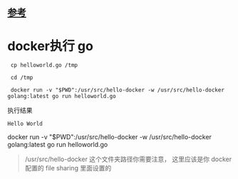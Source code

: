 ## [参考](https://github.com/hi-mamba/docker-learning/blob/master/02%E3%80%81docker%20%E5%AE%89%E8%A3%85%E3%80%81%E5%85%A5%E9%97%A8/12%E3%80%81docker%20java%20%E4%BE%8B%E5%AD%90.md)

# docker执行 go

```shell script
 cp helloworld.go /tmp 
 
 cd /tmp 

 docker run -v "$PWD":/usr/src/hello-docker -w /usr/src/hello-docker golang:latest go run helloworld.go
```

执行结果
```
Hello World
```

docker run -v "$PWD":/usr/src/hello-docker -w /usr/src/hello-docker golang:latest go run helloworld.go

> /usr/src/hello-docker 这个文件夹路径你需要注意， 这里应该是你 docker配置的 file sharing 里面设置的

